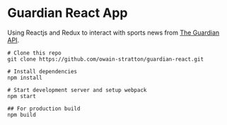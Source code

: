 # Guardian React App
Using Reactjs and Redux to interact with sports news from [The Guardian API](http://open-platform.theguardian.com/access/).

```
# Clone this repo
git clone https://github.com/owain-stratton/guardian-react.git

# Install dependencies
npm install

# Start development server and setup webpack
npm start

## For production build
npm build
```
